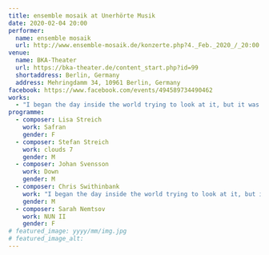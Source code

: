 ```yaml
---
title: ensemble mosaik at Unerhörte Musik
date: 2020-02-04 20:00
performer:
  name: ensemble mosaik
  url: http://www.ensemble-mosaik.de/konzerte.php?4._Feb._2020_/_20:00
venue:
  name: BKA-Theater
  url: https://bka-theater.de/content_start.php?id=99
  shortaddress: Berlin, Germany
  address: Mehringdamm 34, 10961 Berlin, Germany
facebook: https://www.facebook.com/events/494589734490462
works:
  - "I began the day inside the world trying to look at it, but it was lying on my face, making it hard to see."
programme:
  - composer: Lisa Streich
    work: Safran
    gender: F
  - composer: Stefan Streich
    work: clouds 7
    gender: M
  - composer: Johan Svensson
    work: Down
    gender: M
  - composer: Chris Swithinbank
    work: "I began the day inside the world trying to look at it, but it was lying on my face, making it hard to see."
    gender: M
  - composer: Sarah Nemtsov
    work: NUN II
    gender: F
# featured_image: yyyy/mm/img.jpg
# featured_image_alt:
---
```

